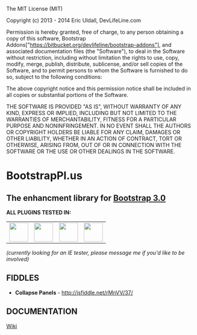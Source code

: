 The MIT License (MIT)

Copyright (c) 2013 - 2014 Eric Uldall, DevLifeLine.com

Permission is hereby granted, free of charge, to any person obtaining a copy of
this software, Bootstrap Addons["https://bitbucket.org/devlifeline/bootstrap-addons"], and associated documentation files (the "Software"), to deal in
the Software without restriction, including without limitation the rights to
use, copy, modify, merge, publish, distribute, sublicense, and/or sell copies of
the Software, and to permit persons to whom the Software is furnished to do so,
subject to the following conditions:

The above copyright notice and this permission notice shall be included in all
copies or substantial portions of the Software.

THE SOFTWARE IS PROVIDED "AS IS", WITHOUT WARRANTY OF ANY KIND, EXPRESS OR
IMPLIED, INCLUDING BUT NOT LIMITED TO THE WARRANTIES OF MERCHANTABILITY, FITNESS
FOR A PARTICULAR PURPOSE AND NONINFRINGEMENT. IN NO EVENT SHALL THE AUTHORS OR
COPYRIGHT HOLDERS BE LIABLE FOR ANY CLAIM, DAMAGES OR OTHER LIABILITY, WHETHER
IN AN ACTION OF CONTRACT, TORT OR OTHERWISE, ARISING FROM, OUT OF OR IN
CONNECTION WITH THE SOFTWARE OR THE USE OR OTHER DEALINGS IN THE SOFTWARE.

# BootstrapPl.us
## The enhancment library for [Bootstrap 3.0](http://getbootstrap.com)
<b>ALL PLUGINS TESTED IN:</b>
<table>
 <tr>
   <td><img src="https://cdn1.iconfinder.com/data/icons/appicns/513/appicns_Chrome.png" style="width: 50px;" /></td>
   <td><img src="https://cdn1.iconfinder.com/data/icons/appicns/513/472769-appicns_Firefox.png" style="width: 50px;" /></td>
   <td><img src="https://cdn1.iconfinder.com/data/icons/ios7-inspired-mac-icon-set/512/safari_512.png" style="width: 50px;" /></td>
   <td><img src="https://cdn1.iconfinder.com/data/icons/minimalism/512/opera.png" style="width: 50px;" /></td>
 </tr>
</table>
<i>(currently looking for an IE tester, please message me if you'd like to be involved)</i>

## FIDDLES
<ul>
<li><b>Collapse Panels</b> - <a href="http://jsfiddle.net/rMnVV/37/" target="_blank">http://jsfiddle.net/rMnVV/37/</a></li>
</ul>

## DOCUMENTATION
[Wiki](https://github.com/ericuldall/bootstrap-addons/wiki/_pages)
